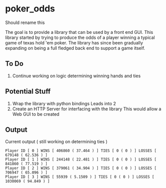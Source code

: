 # poker_odds
Should rename this

The goal is to provide a library that can be used by a front end GUI.
This library started by trying to produce the odds of a player winning a typical game of texas hold 'em poker.
The library has since been gradually expanding on being a full fledged back end to support a game itself.

## To Do
1. Continue working on logic determining winning hands and ties

## Potential Stuff
1. Wrap the library with python bindings
   Leads into 2
2. Create an HTTP Server for interfacing with the library
   This would allow a Web GUI to be created

## Output
Current output ( still working on determining ties )

```
Player ID [ 0 ] WINS [ 406860 ( 37.464 ) ] TIES [ 0 ( 0 ) ] LOSSES [ 679148 ( 62.536 ) ]
Player ID [ 1 ] WINS [ 244148 ( 22.481 ) ] TIES [ 0 ( 0 ) ] LOSSES [ 841860 ( 77.519 ) ]
Player ID [ 2 ] WINS [ 379061 ( 34.904 ) ] TIES [ 0 ( 0 ) ] LOSSES [ 706947 ( 65.096 ) ]
Player ID [ 3 ] WINS [ 55939 ( 5.1509 ) ] TIES [ 0 ( 0 ) ] LOSSES [ 1030069 ( 94.849 ) ]
```